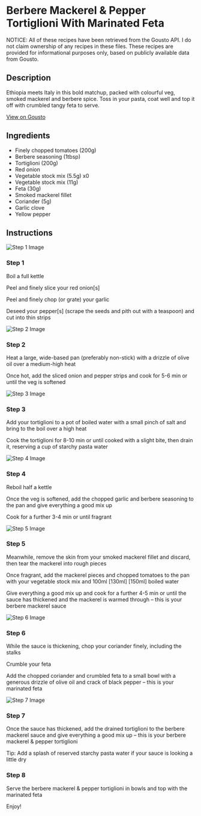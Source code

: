 # Berbere Mackerel & Pepper Tortiglioni With Marinated Feta

NOTICE: All of these recipes have been retrieved from the Gousto API. I do not claim ownership of any recipes in these files. These recipes are provided for informational purposes only, based on publicly available data from Gousto.

## Description

Ethiopia meets Italy in this bold matchup, packed with colourful veg, smoked mackerel and berbere spice. Toss in your pasta, coat well and top it off with crumbled tangy feta to serve.

[View on Gousto](https://www.gousto.co.uk/recipes/cookbook/berbere-mackerel-pepper-tortiglioni-with-marinated-feta)

## Ingredients

- Finely chopped tomatoes (200g)
- Berbere seasoning (1tbsp)
- Tortiglioni (200g)
- Red onion
- Vegetable stock mix (5.5g) x0
- Vegetable stock mix (11g)
- Feta (30g)
- Smoked mackerel fillet
- Coriander (5g)
- Garlic clove
- Yellow pepper

## Instructions

![Step 1 Image](https://production-media.gousto.co.uk/cms/recipe-step-image/Step-1-1681829449746-x200.jpg)

### Step 1

Boil a full kettle

Peel and finely slice your red onion[s]

Peel and finely chop (or grate) your garlic

Deseed your pepper[s] (scrape the seeds and pith out with a teaspoon) and cut into thin strips

![Step 2 Image](https://production-media.gousto.co.uk/cms/recipe-step-image/Step-2-1681829452777-x200.jpg)

### Step 2

Heat a large, wide-based pan (preferably non-stick) with a drizzle of olive oil over a medium-high heat

Once hot, add the sliced onion and pepper strips and cook for 5-6 min or until the veg is softened

![Step 3 Image](https://production-media.gousto.co.uk/cms/recipe-step-image/Step-3-1681829458534-x200.jpg)

### Step 3

Add your tortiglioni to a pot of boiled water with a small pinch of salt and bring to the boil over a high heat

Cook the tortiglioni for 8-10 min or until cooked with a slight bite, then drain it, reserving a cup of starchy pasta water

![Step 4 Image](https://production-media.gousto.co.uk/cms/recipe-step-image/Step-4-1681829461281-x200.jpg)

### Step 4

Reboil half a kettle

Once the veg is softened, add the chopped garlic and berbere seasoning to the pan and give everything a good mix up

Cook for a further 3-4 min or until fragrant

![Step 5 Image](https://production-media.gousto.co.uk/cms/recipe-step-image/Step-5-1681829464054-x200.jpg)

### Step 5

Meanwhile, remove the skin from your smoked mackerel fillet and discard, then tear the mackerel into rough pieces

Once fragrant, add the mackerel pieces and chopped tomatoes to the pan with your vegetable stock mix and 100ml <span class="text-purple">[130ml]</span> <span class="text-danger">[150ml]</span> boiled water

Give everything a good mix up and cook for a further 4-5 min or until the sauce has thickened and the mackerel is warmed through – this is your berbere mackerel sauce

![Step 6 Image](https://production-media.gousto.co.uk/cms/recipe-step-image/Step-6-1681829467004-x200.jpg)

### Step 6

While the sauce is thickening, chop your coriander finely, including the stalks

Crumble your feta

Add the chopped coriander and crumbled feta to a small bowl with a generous drizzle of olive oil and crack of black pepper – this is your marinated feta

![Step 7 Image](https://production-media.gousto.co.uk/cms/recipe-step-image/Step-7-1681829471371-x200.jpg)

### Step 7

Once the sauce has thickened, add the drained tortiglioni to the berbere mackerel sauce and give everything a good mix up – this is your berbere mackerel & pepper tortiglioni

Tip: Add a splash of reserved starchy pasta water if your sauce is looking a little dry

### Step 8

Serve the berbere mackerel & pepper tortiglioni in bowls and top with the marinated feta

Enjoy!

